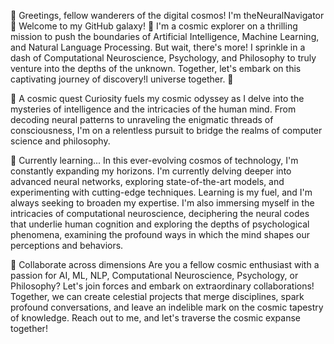 👋 Greetings, fellow wanderers of the digital cosmos! I'm theNeuralNavigator 🚀
Welcome to my GitHub galaxy! 🌌 I'm a cosmic explorer on a thrilling mission to push the boundaries of Artificial Intelligence, Machine Learning, and Natural Language Processing. But wait, there's more! I sprinkle in a dash of Computational Neuroscience, Psychology, and Philosophy to truly venture into the depths of the unknown. Together, let's embark on this captivating journey of discovery!l universe together. 🌌

👀 A cosmic quest
Curiosity fuels my cosmic odyssey as I delve into the mysteries of intelligence and the intricacies of the human mind. From decoding neural patterns to unraveling the enigmatic threads of consciousness, I'm on a relentless pursuit to bridge the realms of computer science and philosophy.

🌱 Currently learning...
In this ever-evolving cosmos of technology, I'm constantly expanding my horizons. I'm currently delving deeper into advanced neural networks, exploring state-of-the-art models, and experimenting with cutting-edge techniques. Learning is my fuel, and I'm always seeking to broaden my expertise. I'm also immersing myself in the intricacies of computational neuroscience, deciphering the neural codes that underlie human cognition and exploring the depths of psychological phenomena, examining the profound ways in which the mind shapes our perceptions and behaviors.

💞️ Collaborate across dimensions
Are you a fellow cosmic enthusiast with a passion for AI, ML, NLP, Computational Neuroscience, Psychology, or Philosophy? Let's join forces and embark on extraordinary collaborations! Together, we can create celestial projects that merge disciplines, spark profound conversations, and leave an indelible mark on the cosmic tapestry of knowledge. Reach out to me, and let's traverse the cosmic expanse together!


<!---
theNeuralNavigator/theNeuralNavigator is a ✨ special ✨ repository because its `README.md` (this file) appears on your GitHub profile.
You can click the Preview link to take a look at your changes.
--->
